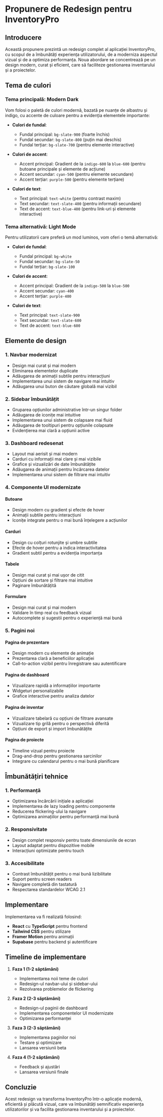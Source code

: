 # Propunere de Redesign pentru InventoryPro

## Introducere

Această propunere prezintă un redesign complet al aplicației InventoryPro, cu scopul de a îmbunătăți experiența utilizatorului, de a moderniza aspectul vizual și de a optimiza performanța. Noua abordare se concentrează pe un design modern, curat și eficient, care să faciliteze gestionarea inventarului și a proiectelor.

## Tema de culori

### Tema principală: Modern Dark

Vom folosi o paletă de culori modernă, bazată pe nuanțe de albastru și indigo, cu accente de culoare pentru a evidenția elementele importante:

- **Culori de fundal**:
  - Fundal principal: `bg-slate-900` (foarte închis)
  - Fundal secundar: `bg-slate-800` (puțin mai deschis)
  - Fundal terțiar: `bg-slate-700` (pentru elemente interactive)

- **Culori de accent**:
  - Accent principal: Gradient de la `indigo-600` la `blue-600` (pentru butoane principale și elemente de acțiune)
  - Accent secundar: `cyan-500` (pentru elemente secundare)
  - Accent terțiar: `purple-500` (pentru elemente terțiare)

- **Culori de text**:
  - Text principal: `text-white` (pentru contrast maxim)
  - Text secundar: `text-slate-400` (pentru informații secundare)
  - Text de accent: `text-blue-400` (pentru link-uri și elemente interactive)

### Tema alternativă: Light Mode

Pentru utilizatorii care preferă un mod luminos, vom oferi o temă alternativă:

- **Culori de fundal**:
  - Fundal principal: `bg-white`
  - Fundal secundar: `bg-slate-50`
  - Fundal terțiar: `bg-slate-100`

- **Culori de accent**:
  - Accent principal: Gradient de la `indigo-500` la `blue-500`
  - Accent secundar: `cyan-400`
  - Accent terțiar: `purple-400`

- **Culori de text**:
  - Text principal: `text-slate-900`
  - Text secundar: `text-slate-600`
  - Text de accent: `text-blue-600`

## Elemente de design

### 1. Navbar modernizat

- Design mai curat și mai modern
- Eliminarea elementelor duplicate
- Adăugarea de animații subtile pentru interacțiuni
- Implementarea unui sistem de navigare mai intuitiv
- Adăugarea unui buton de căutare globală mai vizibil

### 2. Sidebar îmbunătățit

- Gruparea opțiunilor administrative într-un singur folder
- Adăugarea de iconițe mai intuitive
- Implementarea unui sistem de colapsare mai fluid
- Adăugarea de tooltipuri pentru opțiunile colapsate
- Evidențierea mai clară a opțiunii active

### 3. Dashboard redesenat

- Layout mai aerisit și mai modern
- Carduri cu informații mai clare și mai vizibile
- Grafice și vizualizări de date îmbunătățite
- Adăugarea de animații pentru încărcarea datelor
- Implementarea unui sistem de filtrare mai intuitiv

### 4. Componente UI modernizate

#### Butoane
- Design modern cu gradient și efecte de hover
- Animații subtile pentru interacțiuni
- Iconițe integrate pentru o mai bună înțelegere a acțiunilor

#### Carduri
- Design cu colțuri rotunjite și umbre subtile
- Efecte de hover pentru a indica interactivitatea
- Gradient subtil pentru a evidenția importanța

#### Tabele
- Design mai curat și mai ușor de citit
- Opțiuni de sortare și filtrare mai intuitive
- Paginare îmbunătățită

#### Formulare
- Design mai curat și mai modern
- Validare în timp real cu feedback vizual
- Autocomplete și sugestii pentru o experiență mai bună

### 5. Pagini noi

#### Pagina de prezentare
- Design modern cu elemente de animație
- Prezentarea clară a beneficiilor aplicației
- Call-to-action vizibil pentru înregistrare sau autentificare

#### Pagina de dashboard
- Vizualizare rapidă a informațiilor importante
- Widgeturi personalizabile
- Grafice interactive pentru analiza datelor

#### Pagina de inventar
- Vizualizare tabelară cu opțiuni de filtrare avansate
- Vizualizare tip grilă pentru o perspectivă diferită
- Opțiuni de export și import îmbunătățite

#### Pagina de proiecte
- Timeline vizual pentru proiecte
- Drag-and-drop pentru gestionarea sarcinilor
- Integrare cu calendarul pentru o mai bună planificare

## Îmbunătățiri tehnice

### 1. Performanță

- Optimizarea încărcării inițiale a aplicației
- Implementarea de lazy loading pentru componente
- Reducerea flickering-ului la navigare
- Optimizarea animațiilor pentru performanță mai bună

### 2. Responsivitate

- Design complet responsiv pentru toate dimensiunile de ecran
- Layout adaptat pentru dispozitive mobile
- Interacțiuni optimizate pentru touch

### 3. Accesibilitate

- Contrast îmbunătățit pentru o mai bună lizibilitate
- Suport pentru screen readers
- Navigare completă din tastatură
- Respectarea standardelor WCAG 2.1

## Implementare

Implementarea va fi realizată folosind:

- **React** cu **TypeScript** pentru frontend
- **Tailwind CSS** pentru stilizare
- **Framer Motion** pentru animații
- **Supabase** pentru backend și autentificare

## Timeline de implementare

1. **Faza 1 (1-2 săptămâni)**
   - Implementarea noii teme de culori
   - Redesign-ul navbar-ului și sidebar-ului
   - Rezolvarea problemelor de flickering

2. **Faza 2 (2-3 săptămâni)**
   - Redesign-ul paginii de dashboard
   - Implementarea componentelor UI modernizate
   - Optimizarea performanței

3. **Faza 3 (2-3 săptămâni)**
   - Implementarea paginilor noi
   - Testare și optimizare
   - Lansarea versiunii beta

4. **Faza 4 (1-2 săptămâni)**
   - Feedback și ajustări
   - Lansarea versiunii finale

## Concluzie

Acest redesign va transforma InventoryPro într-o aplicație modernă, eficientă și plăcută vizual, care va îmbunătăți semnificativ experiența utilizatorilor și va facilita gestionarea inventarului și a proiectelor.
